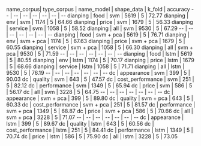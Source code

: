 name_corpus| type_corpus | name_model | shape_data | k_fold | accuracy
-- | -- | -- | -- | -- | -- | --
dianping | food | svm | 5619 | 5 | 72.77
dianping | env | svm | 1174 | 5 | 64.66
dianping | price | svm | 1679 | 5 | 56.33
dianping | service | svm | 1058 | 5 | 58.52
dianping | all | svm | 9530 | 5 | 67.29
-- | -- | -- | -- | -- | -- | --
dianping | food | svm + pca | 5619 | 5 | 76.71
dianping | env | svm + pca | 1174 | 5 | 67.63
dianping | price | svm + pca | 1679 | 5 | 60.55
dianping | service | svm + pca | 1058 | 5 | 66.30
dianping | all | svm + pca | 9530 | 5 | 71.59
-- | -- | -- | -- | -- | -- | --
dianping | food | lstm | 5619 | 5 | 80.55
dianping | env | lstm | 1174 | 5 | 70.17
dianping | price | lstm | 1679 | 5 | 68.66
dianping | service | lstm | 1058 | 5 | 71.71
dianping | all | lstm | 9530 | 5 | 76.19
-- | -- | -- | -- | -- | -- | --
dc | appearance | svm | 399 | 5 | 90.03
dc | quality | svm | 643 | 5 | 47.57
dc | cost_performance | svm | 251 | 5 | 82.12
dc | performance | svm | 1349 | 5 | 65.94
dc | price | svm | 586 | 5 | 56.17
dc | all | svm | 3228 | 5 | 64.75
-- | -- | -- | -- | -- | -- | --
dc | appearance | svm + pca | 399 | 5 | 89.80
dc | quality | svm + pca | 643 | 5 | 60.33
dc | cost_performance | svm + pca | 251 | 5 | 81.57
dc | performance | svm + pca | 1349 | 5 | 68.87
dc | price | svm + pca | 586 | 5 | 70.66
dc | all | svm + pca | 3228 | 5 | 71.07
-- | -- | -- | -- | -- | -- | --
dc | appearance | lstm | 399 | 5 | 89.67
dc | quality | lstm | 643 | 5 | 60.56
dc | cost_performance | lstm | 251 | 5 | 84.41
dc | performance | lstm | 1349 | 5 | 70.74
dc | price | lstm | 586 | 5 | 75.90
dc | all | lstm | 3228 | 5 | 73.05
